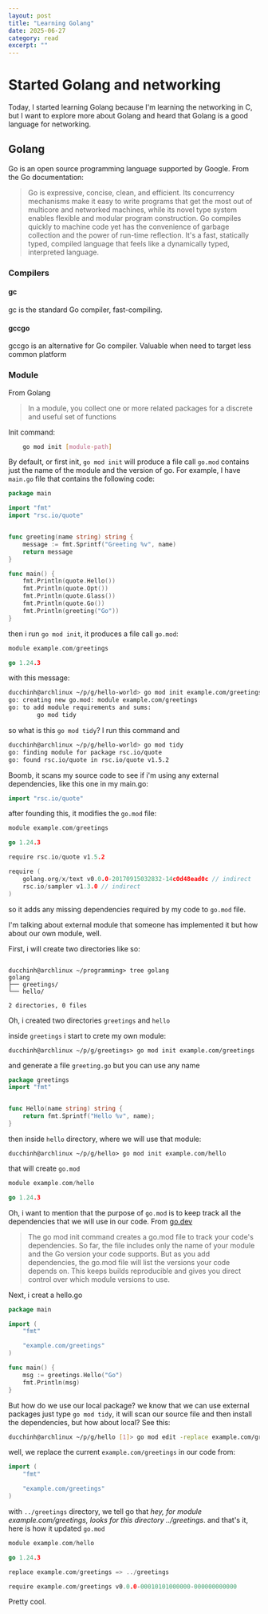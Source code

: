 ```yaml
---
layout: post
title: "Learning Golang"
date: 2025-06-27
category: read
excerpt: ""
---
```


# Started Golang and networking

Today, I started learning Golang because I'm learning the networking in C, but I want to explore more about Golang and heard that Golang
is a good language for networking.


## Golang

Go is an open source programming language supported by Google. From the Go documentation:

> Go is expressive, concise, clean, and efficient. Its concurrency mechanisms make it easy to write programs that get the most out of multicore and networked machines, while its novel type system enables flexible and modular program construction. Go compiles quickly to machine code yet has the convenience of garbage collection and the power of run-time reflection. It's a fast, statically typed, compiled language that feels like a dynamically typed, interpreted language.

### Compilers

#### gc

gc is the standard Go compiler, fast-compiling.


#### gccgo

gccgo is an alternative for Go compiler. Valuable when need to target less common platform


### Module

From Golang

> In a module, you collect one or more related packages for a discrete and useful set of functions


Init command:

```sh
    go mod init [module-path]
```

By default, or first init, `go mod init` will produce a file call `go.mod` contains just the name of the module and the version of go.
For example, I have `main.go` file that contains the following code:

```go
package main

import "fmt"
import "rsc.io/quote"


func greeting(name string) string {
	message := fmt.Sprintf("Greeting %v", name)
	return message
}

func main() {
	fmt.Println(quote.Hello())
	fmt.Println(quote.Opt())
	fmt.Println(quote.Glass())
	fmt.Println(quote.Go())
	fmt.Println(greeting("Go"))
}
```

then i run `go mod init`, it produces a file call `go.mod`:

```go
module example.com/greetings

go 1.24.3
```

with this message:

```sh
ducchinh@archlinux ~/p/g/hello-world> go mod init example.com/greetings
go: creating new go.mod: module example.com/greetings
go: to add module requirements and sums:
        go mod tidy
```


so what is this `go mod tidy`? I run this command and

```sh
ducchinh@archlinux ~/p/g/hello-world> go mod tidy
go: finding module for package rsc.io/quote
go: found rsc.io/quote in rsc.io/quote v1.5.2
```

Boomb, it scans my source code to see if i'm using any external dependencies, like this one in my main.go:

```go
import "rsc.io/quote"
```

after founding this, it modifies the `go.mod` file:

```go
module example.com/greetings

go 1.24.3

require rsc.io/quote v1.5.2

require (
	golang.org/x/text v0.0.0-20170915032832-14c0d48ead0c // indirect
	rsc.io/sampler v1.3.0 // indirect
)
```

so it adds any missing dependencies required by my code to `go.mod` file.

I'm talking about external module that someone has implemented it but how about our own module, well.

First, i will create two directories like so:

```

ducchinh@archlinux ~/programming> tree golang
golang
├── greetings/
└── hello/

2 directories, 0 files

```


Oh, i created two directories `greetings` and `hello`

inside `greetings` i start to crete my own module:

```
ducchinh@archlinux ~/p/g/greetings> go mod init example.com/greetings
```

and generate a file `greeting.go` but you can use any name

```go
package greetings
import "fmt"


func Hello(name string) string {
	return fmt.Sprintf("Hello %v", name);
}
```

then inside `hello` directory, where we will use that module:

```
ducchinh@archlinux ~/p/g/hello> go mod init example.com/hello
```

that will create `go.mod`

```go
module example.com/hello

go 1.24.3
```

Oh, i want to mention that the purpose of `go.mod` is to keep track all the dependencies that we will use in our code. 
From [go.dev](https://go.dev/doc/tutorial/create-module)

> The go mod init command creates a go.mod file to track your code's dependencies. So far, the file includes only the name of your module and the Go version your code supports. But as you add dependencies, the go.mod file will list the versions your code depends on. This keeps builds reproducible and gives you direct control over which module versions to use.


Next, i creat a hello.go

```go
package main

import (
	"fmt"

	"example.com/greetings"
)

func main() {
	msg := greetings.Hello("Go")
	fmt.Println(msg)
}
```

But how do we use our local package? we know that we can use external packages just type `go mod tidy`, it will scan our source file and then install
the dependencies, but how about local? See this:

```sh
ducchinh@archlinux ~/p/g/hello [1]> go mod edit -replace example.com/greetings=../greetings
```


well, we replace the current `example.com/greetings` in our code from:
```go
import (
	"fmt"

	"example.com/greetings"
)
```
 
with `../greetings` directory, we tell go that *hey, for module example.com/greetings, looks  for this directory ../greetings*.
and that's it, here is how it updated `go.mod`

```go
module example.com/hello

go 1.24.3

replace example.com/greetings => ../greetings

require example.com/greetings v0.0.0-00010101000000-000000000000
```

Pretty cool.



